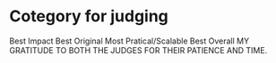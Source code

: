 # Cotegory for judging 
Best Impact
Best Original
Most Pratical/Scalable 
Best Overall
MY GRATITUDE TO BOTH THE JUDGES FOR THEIR PATIENCE AND TIME.
